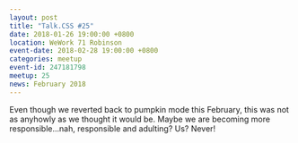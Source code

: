 ```yaml
---
layout: post
title: "Talk.CSS #25"
date: 2018-01-26 19:00:00 +0800
location: WeWork 71 Robinson
event-date: 2018-02-28 19:00:00 +0800
categories: meetup
event-id: 247181798
meetup: 25
news: February 2018
---
```

Even though we reverted back to pumpkin mode this February, this was not as anyhowly as we thought it would be. Maybe we are becoming more responsible...nah, responsible and adulting? Us? Never!
